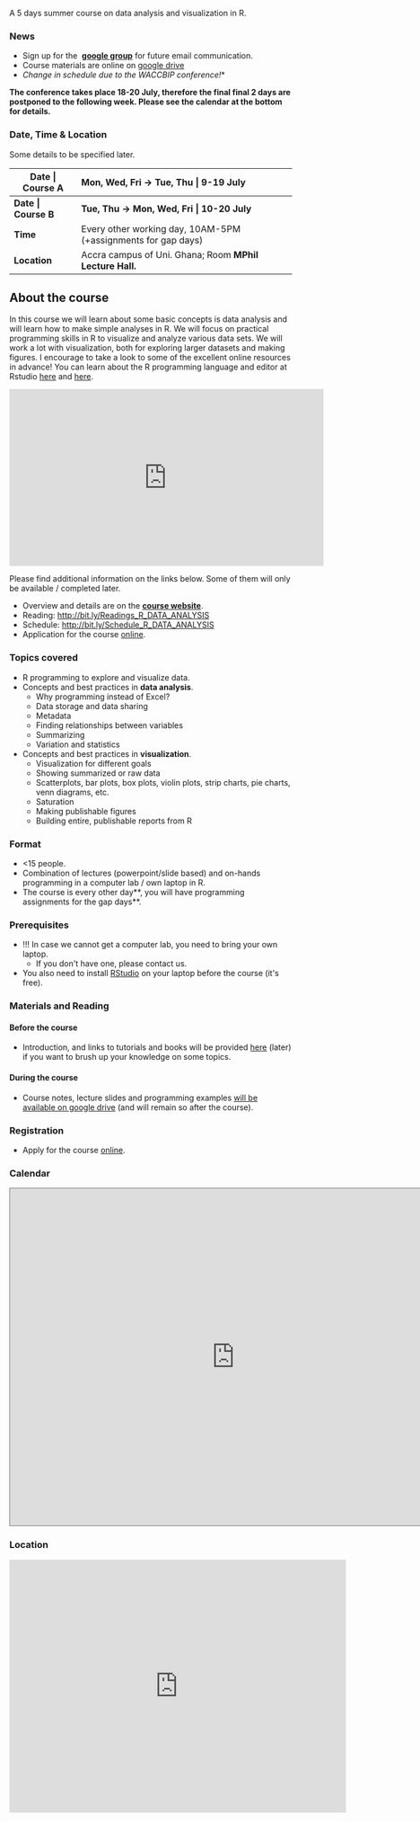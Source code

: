 A 5 days summer course on data analysis and visualization in R.



### News

- Sign up for the  [**google group**](https://groups.google.com/forum/#!forum/r-2018-accra) for future email communication.
- Course materials are online on [google drive](goo.gl/vMUXAk)
- *Change in schedule due to the WACCBIP conference!**

**The conference takes place 18-20 July, therefore the final final 2 days are postponed to the following week. Please see the calendar at the bottom for details.**



### Date, Time & Location

Some details to be specified later.

| Date \| Course A     | Mon, Wed, Fri →  Tue, Thu \|  9-19 July                      |
| -------------------- | :----------------------------------------------------------- |
| **Date \| Course B** | **Tue, Thu → Mon, Wed, Fri \|  10-20 July**                  |
| **Time**             | Every other working day, 10AM-5PM  (+assignments for gap days) |
| **Location**         | Accra campus of Uni. Ghana; Room **MPhil Lecture Hall.**     |



## About the course

In this course we will learn about some basic concepts is data analysis and will learn how to make simple analyses in R. We will focus on practical programming skills in R to visualize and analyze various data sets. We will work a lot with visualization, both for exploring larger datasets and making figures. I encourage to take a look to some of the excellent online resources in advance! You can learn about the R programming language and editor at Rstudio [here](https://scholar.harvard.edu/dromney/online-resources-learning-r) and [here](https://www.rstudio.com/online-learning/#r-programming).



<iframe width="560" height="315" src="https://www.youtube.com/embed/LVupWKz085c" frameborder="0" allow="autoplay; encrypted-media" allowfullscreen></iframe>



Please find additional information on the links below. Some of them will only be available / completed later.

- Overview and details are on the [**course website**](https://vertesy.github.io/Exploratory-data-analysis-in-R/).
- Reading:  <http://bit.ly/Readings_R_DATA_ANALYSIS>  
- Schedule:  <http://bit.ly/Schedule_R_DATA_ANALYSIS>  
- Application for the course [online](https://goo.gl/forms/Y1OGDVQH70wExfhA2).



### Topics covered

- R programming to explore and visualize data.
- Concepts and best practices in **data analysis**.
  - Why programming instead of Excel?
  - Data storage and data sharing
  - Metadata
  - Finding relationships between variables
  - Summarizing 
  - Variation and statistics
- Concepts and best practices in **visualization**.
  - Visualization for different goals
  - Showing summarized or raw data  
  - Scatterplots, bar plots, box plots, violin plots, strip charts,  pie charts, venn diagrams, etc.
  - Saturation
  - Making publishable figures
  - Building entire, publishable reports from R



### Format

- <15 people.
- Combination of lectures (powerpoint/slide based) and on-hands programming in a computer lab / own laptop in R.
- The course is every other day**, you will have programming assignments for the gap days**.



### Prerequisites

- !!! In case we cannot get a computer lab, you need to bring your own laptop.
  - If you don't have one, please contact us.
- You also need to install [RStudio](https://www.rstudio.com/products/rstudio/) on your laptop before the course (it's free).



### Materials and Reading

#### Before the course

- Introduction, and links to tutorials and books will be provided [here](http://bit.ly/Readings_SC_OMICS) (later) if you want to brush up your knowledge on some topics.

#### During the course

- Course notes, lecture slides and programming examples [will be available on google drive](https://drive.google.com/open?id=1WW83OxcuaA0J6_VrFl0Dpupl1H_9te3l) (and will remain so after the course).



### Registration

- Apply for the course [online](https://goo.gl/forms/kLacWZkMCS3B2hrG3).



### Calendar

<iframe src="https://calendar.google.com/calendar/embed?title=Summer%20Courses%20Accra&amp;height=600&amp;wkst=2&amp;bgcolor=%23ffcc66&amp;src=j1ia6mq3lldpjj0k7g7p1bei44%40group.calendar.google.com&amp;color=%23B1365F&amp;ctz=Africa%2FAccra&dates=20180701%2F20180810" style="border:solid 1px #777" width="800" height="600" frameborder="0" scrolling="no"></iframe>

### Location

<iframe src="https://www.google.com/maps/embed?pb=!1m18!1m12!1m3!1d1985.2011706141207!2d-0.19056824197952388!3d5.654796698975233!2m3!1f0!2f0!3f0!3m2!1i1024!2i768!4f13.1!3m3!1m2!1s0xfdf9c7ce1022295%3A0xed11bbdcfe5d75d7!2sDepartment+of+Biochemistry%2C+Cell+and+Molecular+Biology%2C+Volta+Rd%2C+Accra!5e0!3m2!1sen!2sgh!4v1531157215019" width="600" height="450" frameborder="0" style="border:0" allowfullscreen></iframe>